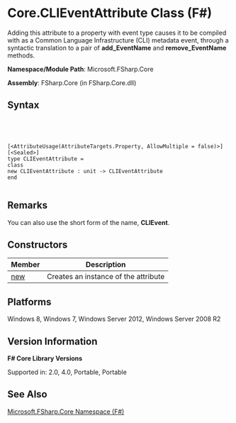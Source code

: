 # Core.CLIEventAttribute Class (F#)

Adding this attribute to a property with event type causes it to be compiled with as a Common Language Infrastructure (CLI) metadata event, through a syntactic translation to a pair of **add_EventName** and **remove_EventName** methods.

**Namespace/Module Path**: Microsoft.FSharp.Core

**Assembly**: FSharp.Core (in FSharp.Core.dll)


## Syntax



```




[<AttributeUsage(AttributeTargets.Property, AllowMultiple = false)>]
[<Sealed>]
type CLIEventAttribute =
class
new CLIEventAttribute : unit -> CLIEventAttribute
end


```





## Remarks
You can also use the short form of the name, **CLIEvent**.


## Constructors


|Member|Description|
|------|-----------|
|[new](http://msdn.microsoft.com/en-us/library/eedeb776-b947-42db-be4f-6905ee8a14b8)|Creates an instance of the attribute|

## Platforms
Windows 8, Windows 7, Windows Server 2012, Windows Server 2008 R2


## Version Information
**F# Core Library Versions**

Supported in: 2.0, 4.0, Portable, Portable




## See Also
[Microsoft.FSharp.Core Namespace &#40;F&#35;&#41;](Microsoft.FSharp.Core-Namespace-%5BFSharp%5D.md)

